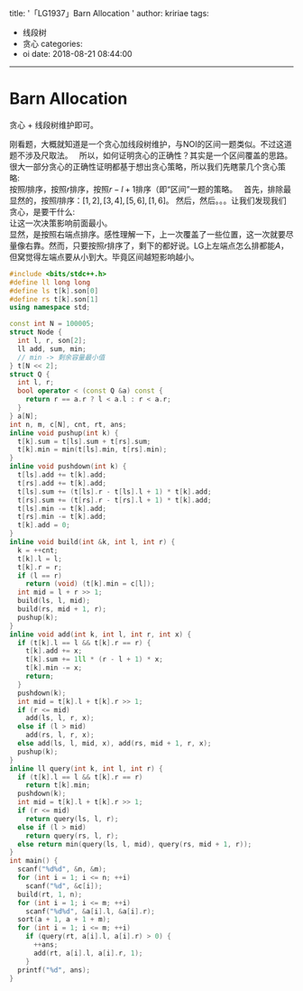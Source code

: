 title: '「LG1937」Barn Allocation '
author: kririae
tags:
  - 线段树
  - 贪心
categories:
  - oi
date: 2018-08-21 08:44:00
---
# Barn Allocation 

贪心 + 线段树维护即可。

<!--more-->

刚看题，大概就知道是一个贪心加线段树维护，与NOI的区间一题类似。不过这道题不涉及尺取法。  
所以，如何证明贪心的正确性？其实是一个区间覆盖的思路。
很大一部分贪心的正确性证明都基于想出贪心策略，所以我们先瞎蒙几个贪心策略:   
按照$l$排序，按照$r$排序，按照$r - l + 1$排序（即“区间”一题的策略。   
首先，排除最显然的，按照$l$排序：$[1, 2], [3, 4], [5, 6], [1, 6]$。
然后，然后。。。让我们发现我们贪心，是要干什么:  
让这一次决策影响前面最小。   
显然，是按照右端点排序。感性理解一下，上一次覆盖了一些位置，这一次就要尽量像右靠。然而，只要按照$r$排序了，剩下的都好说。LG上左端点怎么排都能$A$，但窝觉得左端点要从小到大。毕竟区间越短影响越小。

```cpp
#include <bits/stdc++.h>
#define ll long long
#define ls t[k].son[0]
#define rs t[k].son[1]
using namespace std;

const int N = 100005;
struct Node {
  int l, r, son[2];
  ll add, sum, min;
  // min -> 剩余容量最小值
} t[N << 2];
struct Q {
  int l, r;
  bool operator < (const Q &a) const {
    return r == a.r ? l < a.l : r < a.r;
  }
} a[N];
int n, m, c[N], cnt, rt, ans;
inline void pushup(int k) {
  t[k].sum = t[ls].sum + t[rs].sum;
  t[k].min = min(t[ls].min, t[rs].min);
}
inline void pushdown(int k) {
  t[ls].add += t[k].add;
  t[rs].add += t[k].add;
  t[ls].sum += (t[ls].r - t[ls].l + 1) * t[k].add;
  t[rs].sum += (t[rs].r - t[rs].l + 1) * t[k].add;
  t[ls].min -= t[k].add;
  t[rs].min -= t[k].add;
  t[k].add = 0;
}
inline void build(int &k, int l, int r) {
  k = ++cnt;
  t[k].l = l;
  t[k].r = r;
  if (l == r) 
    return (void) (t[k].min = c[l]);
  int mid = l + r >> 1;
  build(ls, l, mid);
  build(rs, mid + 1, r);
  pushup(k);
}
inline void add(int k, int l, int r, int x) {
  if (t[k].l == l && t[k].r == r) {
    t[k].add += x;
    t[k].sum += 1ll * (r - l + 1) * x;
    t[k].min -= x;
    return;
  }
  pushdown(k);
  int mid = t[k].l + t[k].r >> 1;
  if (r <= mid)
    add(ls, l, r, x);
  else if (l > mid)
    add(rs, l, r, x);
  else add(ls, l, mid, x), add(rs, mid + 1, r, x);
  pushup(k);
}
inline ll query(int k, int l, int r) {
  if (t[k].l == l && t[k].r == r)
    return t[k].min;
  pushdown(k);
  int mid = t[k].l + t[k].r >> 1;
  if (r <= mid)
    return query(ls, l, r);
  else if (l > mid)
    return query(rs, l, r);
  else return min(query(ls, l, mid), query(rs, mid + 1, r));
}
int main() {
  scanf("%d%d", &n, &m);
  for (int i = 1; i <= n; ++i) 
    scanf("%d", &c[i]);
  build(rt, 1, n);
  for (int i = 1; i <= m; ++i) 
    scanf("%d%d", &a[i].l, &a[i].r);
  sort(a + 1, a + 1 + m);
  for (int i = 1; i <= m; ++i)
    if (query(rt, a[i].l, a[i].r) > 0) {
      ++ans;
      add(rt, a[i].l, a[i].r, 1);
    }
  printf("%d", ans);
}
```